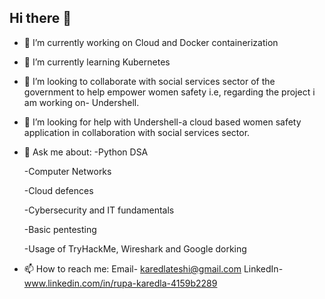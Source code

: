 ## Hi there 👋

- 🔭 I’m currently working on Cloud and Docker containerization
- 🌱 I’m currently learning Kubernetes
- 👯 I’m looking to collaborate with social services sector of the government to help empower women safety i.e, regarding the project i am working on- Undershell.
- 🤔 I’m looking for help with Undershell-a cloud based women safety application in collaboration with social services sector.

- 💬 Ask me about:
    -Python DSA
  
    -Computer Networks
  
    -Cloud defences
  
    -Cybersecurity and IT fundamentals
  
    -Basic pentesting
  
    -Usage of TryHackMe, Wireshark and Google dorking
  
- 📫 How to reach me: 
      Email- karedlateshi@gmail.com
      LinkedIn- www.linkedin.com/in/rupa-karedla-4159b2289
